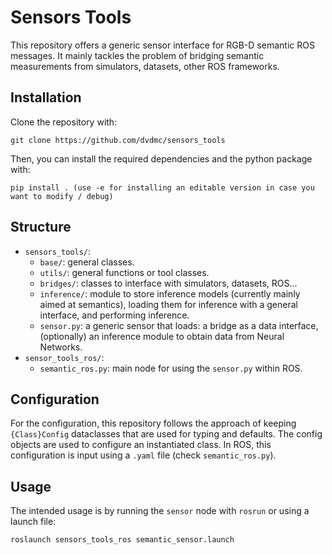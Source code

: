 # Sensors Tools

This repository offers a generic sensor interface for RGB-D semantic ROS messages.
It mainly tackles the problem of bridging semantic measurements from simulators, datasets, other ROS frameworks.

## Installation

Clone the repository with:

```
git clone https://github.com/dvdmc/sensors_tools
```

Then, you can install the required dependencies and the python package with:

```
pip install . (use -e for installing an editable version in case you want to modify / debug)
```

## Structure
- `sensors_tools/`:
  - `base/`: general classes.
  - `utils/`: general functions or tool classes.
  - `bridges/`: classes to interface with simulators, datasets, ROS...
  - `inference/`: module to store inference models (currently mainly aimed at semantics), loading them for inference with a general interface, and performing inference.
  - `sensor.py`: a generic sensor that loads: a bridge as a data interface, (optionally) an inference module to obtain data from Neural Networks.
- `sensor_tools_ros/`:
  -  `semantic_ros.py`: main node for using the `sensor.py` within ROS.

## Configuration

For the configuration, this repository follows the approach of keeping `{Class}Config` dataclasses that are used for typing and defaults. 
The config objects are used to configure an instantiated class. In ROS, this configuration is input using a `.yaml` file (check `semantic_ros.py`).

## Usage

The intended usage is by running the `sensor` node with `rosrun` or using a launch file:

```
roslaunch sensors_tools_ros semantic_sensor.launch
```
